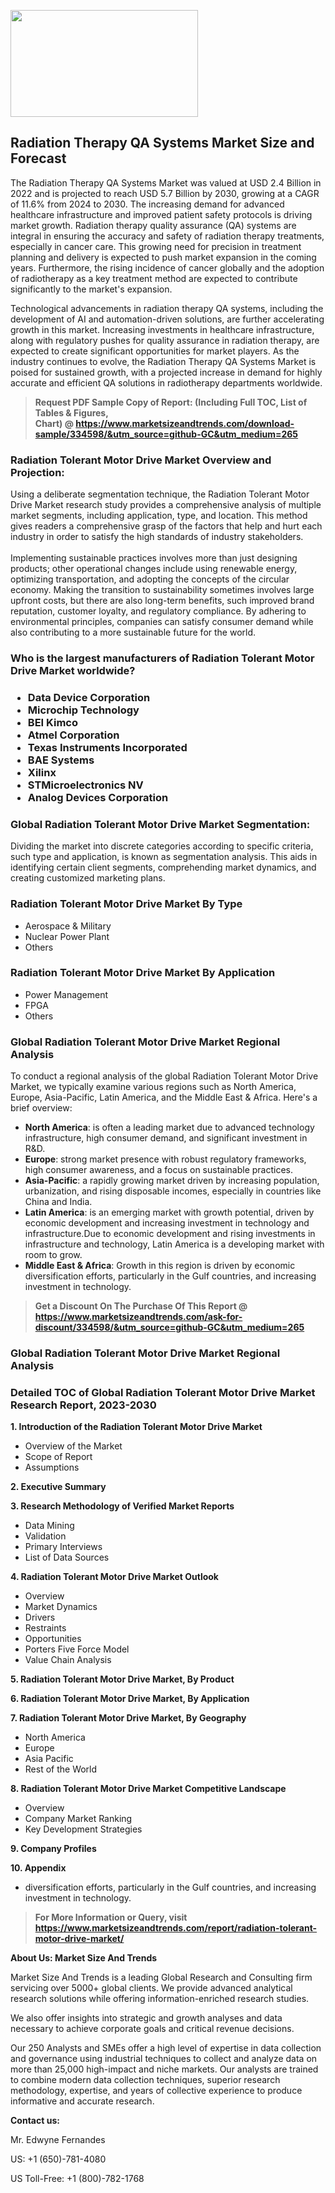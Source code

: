 <p><img class="alignnone size-medium wp-image-20088" src="https://ffe5etoiles.com/wp-content/uploads/2024/12/MST1-300x171.png" alt="" width="300" height="171" /></p><h2>Radiation Therapy QA Systems Market Size and Forecast</h2><p>The Radiation Therapy QA Systems Market was valued at USD 2.4 Billion in 2022 and is projected to reach USD 5.7 Billion by 2030, growing at a CAGR of 11.6% from 2024 to 2030. The increasing demand for advanced healthcare infrastructure and improved patient safety protocols is driving market growth. Radiation therapy quality assurance (QA) systems are integral in ensuring the accuracy and safety of radiation therapy treatments, especially in cancer care. This growing need for precision in treatment planning and delivery is expected to push market expansion in the coming years. Furthermore, the rising incidence of cancer globally and the adoption of radiotherapy as a key treatment method are expected to contribute significantly to the market's expansion.</p><p>Technological advancements in radiation therapy QA systems, including the development of AI and automation-driven solutions, are further accelerating growth in this market. Increasing investments in healthcare infrastructure, along with regulatory pushes for quality assurance in radiation therapy, are expected to create significant opportunities for market players. As the industry continues to evolve, the Radiation Therapy QA Systems Market is poised for sustained growth, with a projected increase in demand for highly accurate and efficient QA solutions in radiotherapy departments worldwide.</p></p><blockquote id="" class=""><strong>Request PDF Sample Copy of Report: (Including Full TOC, List of Tables &amp; Figures, Chart)&nbsp;@&nbsp;<strong><a href="https://www.marketsizeandtrends.com/download-sample/334598/&utm_source=github-GC&utm_medium=265" target="_blank">https://www.marketsizeandtrends.com/download-sample/334598/&utm_source=github-GC&utm_medium=265</a></strong></strong></blockquote><h3 id="" class="">Radiation Tolerant Motor Drive Market&nbsp;Overview and Projection:</h3><p id="" class="">Using a deliberate segmentation technique, the Radiation Tolerant Motor Drive Market research study provides a comprehensive analysis of multiple market segments, including application, type, and location. This method gives readers a comprehensive grasp of the factors that help and hurt each industry in order to satisfy the high standards of industry stakeholders. <br /> <br />Implementing sustainable practices involves more than just designing products; other operational changes include using renewable energy, optimizing transportation, and adopting the concepts of the circular economy. Making the transition to sustainability sometimes involves large upfront costs, but there are also long-term benefits, such improved brand reputation, customer loyalty, and regulatory compliance. By adhering to environmental principles, companies can satisfy consumer demand while also contributing to a more sustainable future for the world.</p><h3 id="" class="">Who is the largest manufacturers of&nbsp;Radiation Tolerant Motor Drive Market worldwide?</h3><h3 class=""><p><ul><li>Data Device Corporation </li><li> Microchip Technology </li><li> BEI Kimco </li><li> Atmel Corporation </li><li> Texas Instruments Incorporated </li><li> BAE Systems </li><li> Xilinx </li><li> STMicroelectronics NV </li><li> Analog Devices Corporation</li></ul></p></h3><h3 id="" class="">Global&nbsp;Radiation Tolerant Motor Drive Market Segmentation:</h3><p id="" class="">Dividing the market into discrete categories according to specific criteria, such type and application, is known as segmentation analysis. This aids in identifying certain client segments, comprehending market dynamics, and creating customized marketing plans.</p><h3 id="" class="">Radiation Tolerant Motor Drive Market&nbsp;By Type</h3><p><p><ul><li>Aerospace & Military</li><li> Nuclear Power Plant</li><li> Others</p></li></ul></p></p><h3 id="" class="">Radiation Tolerant Motor Drive Market&nbsp;By Application</h3><p class=""><p><ul><li>Power Management</li><li> FPGA</li><li> Others</li></ul></p></p><h3 id="" class="">Global Radiation Tolerant Motor Drive Market Regional Analysis</h3><p id="" class="">To conduct a regional analysis of the global Radiation Tolerant Motor Drive Market, we typically examine various regions such as North America, Europe, Asia-Pacific, Latin America, and the Middle East &amp; Africa. Here's a brief overview:</p><ul><li><strong>North America</strong>: is often a leading market due to advanced technology infrastructure, high consumer demand, and significant investment in R&amp;D.</li><li><strong>Europe</strong>: strong market presence with robust regulatory frameworks, high consumer awareness, and a focus on sustainable practices.</li><li><strong>Asia-Pacific</strong>: a rapidly growing market driven by increasing population, urbanization, and rising disposable incomes, especially in countries like China and India.</li><li><strong>Latin America</strong>: is an emerging market with growth potential, driven by economic development and increasing investment in technology and infrastructure.Due to economic development and rising investments in infrastructure and technology, Latin America is a developing market with room to grow.</li><li><strong>Middle East &amp; Africa</strong>: Growth in this region is driven by economic diversification efforts, particularly in the Gulf countries, and increasing investment in technology.</li></ul><blockquote id="" class=""><strong>Get a Discount On The Purchase Of This Report @ <strong><a href="https://www.marketsizeandtrends.com/ask-for-discount/334598/&utm_source=github-GC&utm_medium=265" target="_blank">https://www.marketsizeandtrends.com/ask-for-discount/334598/&utm_source=github-GC&utm_medium=265</a></strong></strong></blockquote><h3 id="" class="">Global Radiation Tolerant Motor Drive Market Regional Analysis</h3><h3 id="" class="">Detailed TOC of Global Radiation Tolerant Motor Drive Market Research Report, 2023-2030</h3><p id="" class=""><strong>1. Introduction of the Radiation Tolerant Motor Drive Market</strong></p><ul><li>Overview of the Market</li><li>Scope of Report</li><li>Assumptions</li></ul><p id="" class=""><strong>2. Executive Summary</strong></p><p id="" class=""><strong>3. Research Methodology of Verified Market Reports</strong></p><ul><li>Data Mining</li><li>Validation</li><li>Primary Interviews</li><li>List of Data Sources</li></ul><p id="" class=""><strong>4. Radiation Tolerant Motor Drive Market Outlook</strong></p><ul><li>Overview</li><li>Market Dynamics</li><li>Drivers</li><li>Restraints</li><li>Opportunities</li><li>Porters Five Force Model</li><li>Value Chain Analysis</li></ul><p id="" class=""><strong>5. Radiation Tolerant Motor Drive Market, By Product</strong></p><p id="" class=""><strong>6. Radiation Tolerant Motor Drive Market, By Application</strong></p><p id="" class=""><strong>7. Radiation Tolerant Motor Drive Market, By Geography</strong></p><ul><li>North America</li><li>Europe</li><li>Asia Pacific</li><li>Rest of the World</li></ul><p id="" class=""><strong>8. Radiation Tolerant Motor Drive Market Competitive Landscape</strong></p><ul><li>Overview</li><li>Company Market Ranking</li><li>Key Development Strategies</li></ul><p id="" class=""><strong>9. Company Profiles</strong></p><p id="" class=""><strong>10. Appendix</strong></p><ul><li>diversification efforts, particularly in the Gulf countries, and increasing investment in technology.</li></ul><blockquote id="" class=""><strong>For More Information or Query, visit <strong><strong><a href="https://www.marketsizeandtrends.com/report/radiation-tolerant-motor-drive-market/" target="_blank">https://www.marketsizeandtrends.com/report/radiation-tolerant-motor-drive-market/</a></strong></strong></strong></blockquote><p id="" class=""><strong>About Us: Market Size And Trends</strong></p><p id="" class="">Market Size And Trends is a leading Global Research and Consulting firm servicing over 5000+ global clients. We provide advanced analytical research solutions while offering information-enriched research studies.</p><p id="" class="">We also offer insights into strategic and growth analyses and data necessary to achieve corporate goals and critical revenue decisions.</p><p id="" class="">Our 250 Analysts and SMEs offer a high level of expertise in data collection and governance using industrial techniques to collect and analyze data on more than 25,000 high-impact and niche markets. Our analysts are trained to combine modern data collection techniques, superior research methodology, expertise, and years of collective experience to produce informative and accurate research.</p><p id="" class=""><strong>Contact us:</strong></p><p id="" class="">Mr. Edwyne Fernandes</p><p id="" class="">US: +1 (650)-781-4080</p><p id="" class="">US Toll-Free: +1 (800)-782-1768</p>
